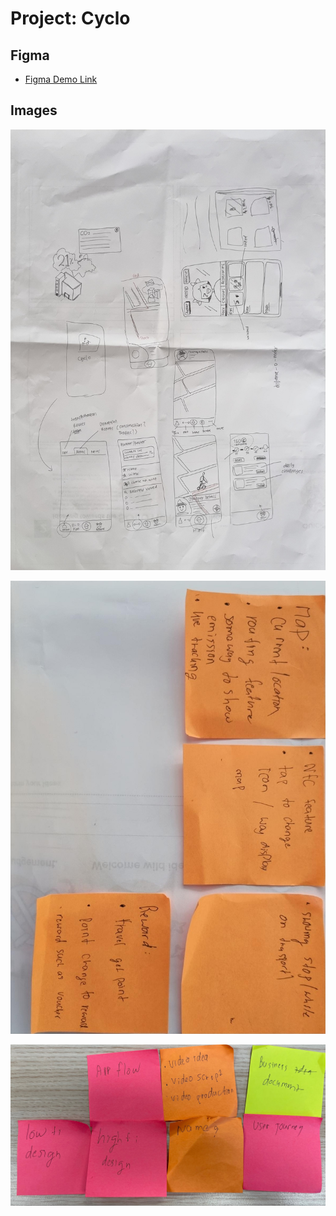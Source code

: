 # Project: Cyclo

## Figma

- [Figma Demo Link](https://www.figma.com/proto/RMMM6Ze1reGSBVAubL0oEt/GovHack-2022-Cyclo?node-id=1453%3A2093&scaling=scale-down&page-id=1430%3A2042&starting-point-node-id=1453%3A2093)

## Images

![sketch](sketch.png)

![note_1](note_1.png)

![note_2](note_2.png)

